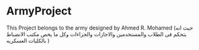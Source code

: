 # ArmyProject
This Project belongs to the army designed by Ahmed R. Mohamed (حيث انه يتحكم فى الطلاب والمستخدمين والاجازات والجزاءات وكل ما يخص مكتب الانضباط بالكليات العسكريه )
